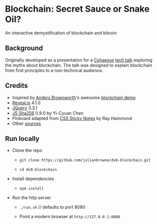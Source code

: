 
# Blockchain: Secret Sauce or Snake Oil?

An interactive demystification of blockchain and bitcoin

## Background

Originally developed as a presentation for a [Cohaesus](https://cohaesus.co.uk/) [tech talk](https://www.eventbrite.co.uk/e/blockchain-secret-sauce-or-snake-oil-tickets-43202281186) exploring the myths about blockchain. The talk was designed to explain blockchain from first principles to a non-technical audience.

## Credits

* Inspired by [Anders Brownworth](https://github.com/anders94)'s awesome [blockchain demo](https://github.com/anders94/blockchain-demo)
* [Reveal.js](https://revealjs.com/) 4.1.0   
* [JQuery](https://jquery.com/) 3.3.1  
* [JS Sha256](https://github.com/emn178/js-sha256.git) 0.9.0 by Yi-Cyuan Chen  
* Pinboard adapted from [CSS Sticky Notes](https://github.com/rheh/CSS-Sticky-Notes.git) by Ray Hammond
* Other [sources](sources.md)

## Run locally

* Clone the repo

	* `git clone https://github.com/julianbrowne/dv8-blockchain.git`   

	* `cd dv8-blockchain`   

* Install dependencies

	* `npm install`

* Run the http server

	* `./run.sh` // defaults to port 8080

	* Point a modern browser at `http://127.0.0.1:8080`
